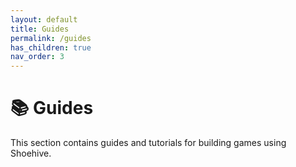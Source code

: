 ```yaml
---
layout: default
title: Guides
permalink: /guides
has_children: true
nav_order: 3
---
```


# 📚 Guides

This section contains guides and tutorials for building games using Shoehive.




